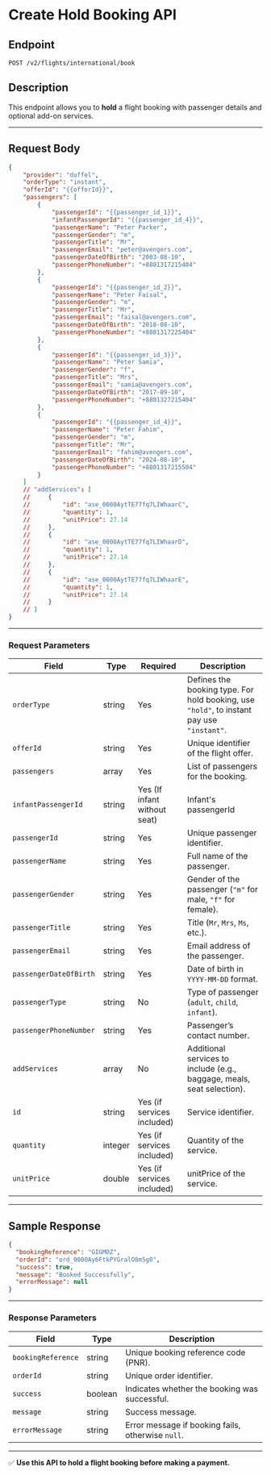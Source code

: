 # Create Hold Booking API

## Endpoint
```
POST /v2/flights/international/book
```

## Description
This endpoint allows you to **hold** a flight booking with passenger details and optional add-on services.

---

## Request Body

```json
{
    "provider": "duffel",
    "orderType": "instant",
    "offerId": "{{offerId}}",
    "passengers": [
        {
            "passengerId": "{{passenger_id_1}}",
            "infantPassengerId": "{{passenger_id_4}}",
            "passengerName": "Peter Parker",
            "passengerGender": "m",
            "passengerTitle": "Mr",
            "passengerEmail": "peter@avengers.com",
            "passengerDateOfBirth": "2003-08-10",
            "passengerPhoneNumber": "+8801317215404"
        },
        {
            "passengerId": "{{passenger_id_2}}",
            "passengerName": "Peter Faisal",
            "passengerGender": "m",
            "passengerTitle": "Mr",
            "passengerEmail": "faisal@avengers.com",
            "passengerDateOfBirth": "2018-08-10",
            "passengerPhoneNumber": "+8801317225404"
        },
        {
            "passengerId": "{{passenger_id_3}}",
            "passengerName": "Peter Samia",
            "passengerGender": "f",
            "passengerTitle": "Mrs",
            "passengerEmail": "samia@avengers.com",
            "passengerDateOfBirth": "2017-09-10",
            "passengerPhoneNumber": "+8801327215404"
        },
        {
            "passengerId": "{{passenger_id_4}}",
            "passengerName": "Peter Fahim",
            "passengerGender": "m",
            "passengerTitle": "Mr",
            "passengerEmail": "fahim@avengers.com",
            "passengerDateOfBirth": "2024-08-10",
            "passengerPhoneNumber": "+8801317215504"
        }
    ]
    // "addServices": [
    //     {
    //         "id": "ase_0000AytTE77fq7LIWhaarC",
    //         "quantity": 1,
    //         "unitPrice": 27.14
    //     },
    //     {
    //         "id": "ase_0000AytTE77fq7LIWhaarD",
    //         "quantity": 1,
    //         "unitPrice": 27.14
    //     },
    //     {
    //         "id": "ase_0000AytTE77fq7LIWhaarE",
    //         "quantity": 1,
    //         "unitPrice": 27.14
    //     }
    // ]
}
```

---

### Request Parameters

| Field                   | Type     | Required | Description |
|--------------------------|----------|----------|-------------|
| `orderType`             | string   | Yes      | Defines the booking type. For hold booking, use `"hold"`, to instant pay use `"instant"`. |
| `offerId`               | string   | Yes      | Unique identifier of the flight offer. |
| `passengers`            | array    | Yes      | List of passengers for the booking. |
| `infantPassengerId`           | string   | Yes (If infant without seat)     | Infant's passengerId |
| `passengerId`           | string   | Yes      | Unique passenger identifier. |
| `passengerName`         | string   | Yes      | Full name of the passenger. |
| `passengerGender`       | string   | Yes      | Gender of the passenger (`"m"` for male, `"f"` for female). |
| `passengerTitle`        | string   | Yes      | Title (`Mr`, `Mrs`, `Ms`, etc.). |
| `passengerEmail`        | string   | Yes      | Email address of the passenger. |
| `passengerDateOfBirth`  | string   | Yes      | Date of birth in `YYYY-MM-DD` format. |
| `passengerType`         | string   | No      | Type of passenger (`adult`, `child`, `infant`). |
| `passengerPhoneNumber`  | string   | Yes      | Passenger’s contact number. |
| `addServices`           | array    | No       | Additional services to include (e.g., baggage, meals, seat selection). |
| `id`                    | string   | Yes (if services included) | Service identifier. |
| `quantity`              | integer  | Yes (if services included) | Quantity of the service. |
| `unitPrice`              | double  | Yes (if services included) | unitPrice of the service. |

---

## Sample Response

```json
{
  "bookingReference": "GIGMOZ",
  "orderId": "ord_0000Ay6FtkPYGralO8m5g0",
  "success": true,
  "message": "Booked Successfully",
  "errorMessage": null
}
```

---

### Response Parameters

| Field              | Type     | Description |
|---------------------|----------|-------------|
| `bookingReference` | string   | Unique booking reference code (PNR). |
| `orderId`          | string   | Unique order identifier. |
| `success`          | boolean  | Indicates whether the booking was successful. |
| `message`          | string   | Success message. |
| `errorMessage`     | string   | Error message if booking fails, otherwise `null`. |

---

✅ **Use this API to hold a flight booking before making a payment.**
